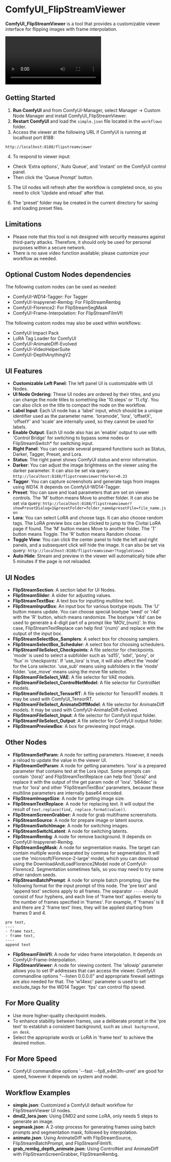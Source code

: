 # ComfyUI_FlipStreamViewer

**ComfyUI_FlipStreamViewer** is a tool that provides a customizable viewer interface for flipping images with frame interpolation.

<div><video controls src="https://github.com/user-attachments/assets/2a40c7c6-045e-4d86-a0fd-51a24f5472b4"></video></div>

## Getting Started
1. **Run ComfyUI** and from ComfyUI-Manager, select Manager -> Custom Node Manager and install ComfyUI_FlipStreamViewer.
2. **Restart ComfyUI** and load the `simple.json` file located in the `workflows` folder.
3. Access the viewer at the following URL if ComfyUI is running at localhost port 8188:

`http://localhost:8188/flipstreamviewer`

4. To respond to viewer input:
- Check 'Extra options', 'Auto Queue', and 'instant' on the ComfyUI control panel.
- Then click the 'Queue Prompt' button.

5. The UI nodes will refresh after the workflow is completed once, so you need to click 'Update and reload' after that.

6. The 'preset' folder may be created in the current directory for saving and loading preset files.

## Limitations

- Please note that this tool is not designed with security measures against third-party attacks. Therefore, it should only be used for personal purposes within a secure network.
- There is no save video function available; please customize your workflow as needed.

## Optional Custom Nodes dependencies

The following custom nodes can be used as needed:
- ComfyUI-WD14-Tagger: For Tagger
- ComfyUI-Inspyrenet-Rembg: For FlipStreamRembg
- ComfyUI-Florence2: For FlipStreamSegMask
- ComfyUI-Frame-Interpolation: For FlipStreamFilmVfi

The following custom nodes may also be used within workflows:
- ComfyUI Impact Pack
- LoRA Tag Loader for ComfyUI
- ComfyUI-AnimateDiff-Evolved
- ComfyUI-VideoHelperSuite
- ComfyUI-DepthAnythingV2

## UI Features

- **Customizable Left Panel**: The left panel UI is customizable with UI Nodes.
- **UI Node Ordering**: These UI nodes are ordered by their titles, and you can change the node titles to something like '10.steps' or '11.cfg'. You can also click on the title to compact the node on the workflow.
- **Label Input**: Each UI node has a 'label' input, which should be a unique identifier used as the parameter name. 'loramode', 'lora', 'offsetX', 'offsetY' and 'scale' are internally used, so they cannot be used for labels.
- **Enable Output**: Each UI node also has an 'enable' output to use with 'Control Bridge' for switching to bypass some nodes or FlipStreamSwitch* for switching input.
- **Right Panel**: You can operate several prepared functions such as Status, Darker, Tagger, Preset, and Lora.
- **Status**: The right panel shows ComfyUI status and error information.
- **Darker**: You can adjust the image brightness on the viewer using the darker parameter. It can also be set via query:
`http://localhost:8188/flipstreamviewer?darker=0.33`
- **Tagger**: You can capture screenshots and generate tags from images using WD14. It depends on ComfyUI-WD14-Tagger.
- **Preset**: You can save and load parameters that are set on viewer controls. The 'M' button means Move to another folder. It can also be set via query:
`http://localhost:8188/flipstreamviewer?showPresetDialog=1&presetFolder=folder_name&presetFile=file_name.json`
- **Lora**: You can select LoRA and choose tags. It can also choose random tags. The LoRA preview box can be clicked to jump to the Civitai LoRA page if found. The 'M' button means Move to another folder. The 'T' button means Toggle. The 'R' button means Random choose.
- **Toggle View**: You can click the center panel to hide the left and right panels, and a subsequent click will hide the image. It can also be set via query: 
`http://localhost:8188/flipstreamviewer?toggleView=1`
- **Auto Hide**: Stream and preview in the viewer will automatically hide after 5 minutes if the page is not reloaded.

## UI Nodes

- **FlipStreamSection**: A section label for UI Nodes.
- **FlipStreamSlider**: A slider for adjusting values.
- **FlipStreamTextBox**: A text box for inputting multiline text.
- **FlipStreamInputBox**: An input box for various boxtype inputs. The 'U' button means update. You can choose special boxtype 'seed' or 'r4d' with the 'R' button, which means randomize. The boxtype 'r4d' can be used to generate a 4-digit part of a prompt like 'MOV_{num}'. In this case, FlipStreamTextReplace can help find '{num}' and replace with the output of the input box.
- **FlipStreamSelectBox_Samplers**: A select box for choosing samplers.
- **FlipStreamSelectBox_Scheduler**: A select box for choosing schedulers.
- **FlipStreamFileSelect_Checkpoints**: A file selector for checkpoints. 'mode' is used to select a subfolder such as 'sd15', 'sdxl', 'pony', or 'flux' in 'checkpoints'. If 'use_lora' is true, it will also affect the 'mode' for the Lora selector. 'use_sub' means using subfolders in the 'mode' folder. 'use_move' means using the move file selector.
- **FlipStreamFileSelect_VAE**: A file selector for VAE models.
- **FlipStreamFileSelect_ControlNetModel**: A file selector for ControlNet models.
- **FlipStreamFileSelect_TensorRT**: A file selector for TensorRT models. It may be used with ComfyUI_TensorRT.
- **FlipStreamFileSelect_AnimateDiffModel**: A file selector for AnimateDiff models. It may be used with ComfyUI-AnimateDiff-Evolved.
- **FlipStreamFileSelect_Input**: A file selector for ComfyUI input folder.
- **FlipStreamFileSelect_Output**: A file selector for ComfyUI output folder.
- **FlipStreamPreviewBox**: A box for previewing input image.

## Other Nodes

- **FlipStreamSetParam**: A node for setting parameters. However, it needs a reload to update the value in the viewer UI.
- **FlipStreamGetParam**: A node for getting parameters. 'lora' is a prepared parameter that contains text at the Lora input. Some prompts can contain '{lora}' and FlipStreamTextReplace can help find '{lora}' and replace it with the output of the get param node of 'lora'. 'b64dec' is true for 'lora' and other 'FlipStreamTextBox' parameters, because these multiline parameters are internally base64 encoded.
- **FlipStreamImageSize**: A node for getting image size.
- **FlipStreamTextReplace**: A node for replacing text. It will output the result of `text.replace(find, replace.format(value))`.
- **FlipStreamScreenGrabber**: A node for grab multiframe screenshots.
- **FlipStreamSource**: A node for prepare image or latent source.
- **FlipStreamSwitchImage**: A node for switching images.
- **FlipStreamSwitchLatent**: A node for switching latents.
- **FlipStreamRembg**: A node for remove background. It depends on ComfyUI-Inspyrenet-Rembg.
- **FlipStreamSegMask**: A node for segmentation masks. The target can contain multiple words separated by commas for segmentation. It will use the 'microsoft/Florence-2-large' model, which you can download using the DownloadAndLoadFlorence2Model node of ComfyUI-Florence2. Segmentation sometimes fails, so you may need to try some other random seeds.
- **FlipStreamBatchPrompt**: A node for simple batch prompting. Use the following format for the input prompt of this node. The 'pre text' and 'append text' sections apply to all frames. The separator `----` should consist of four hyphens, and each line of 'frame text' applies evenly to the number of frames specified in 'frames'. For example, if 'frames' is 8 and there are 2 'frame text' lines, they will be applied starting from frames 0 and 4.
```
pre text,
----
- frame text,
- frame text,
----
append text
```
- **FlipStreamFilmVfi**: A node for video frame interpolation. It depends on ComfyUI-Frame-Interpolation.
- **FlipStreamViewer**: A node for viewing content. The 'allowip' parameter allows you to set IP addresses that can access the viewer. ComfyUI commandline options "--listen 0.0.0.0" and appropriate firewall settings are also needed for that. The 'w14exc' parameter is used to set exclude_tags for the WD14 Tagger. 'fps' can control flip speed.

## For More Quality

- Use more higher-quality checkpoint models.
- To enhance stability between frames, use a deliberate prompt in the 'pre text' to establish a consistent background, such as `ideal background, on desk`.
- Select the appropriate words or LoRA in 'frame text' to achieve the desired motion.

## For More Speed

- ComfyUI commandline options '--fast --fp8_e4m3fn-unet' are good for speed, however it depends on system and model.

## Workflow Examples

- **simple.json**: Customized a ComfyUI default workflow for FlipStreamViewer UI nodes.
- **dmd2_lora.json**: Using DMD2 and some LoRA, only needs 5 steps to generate an image.
- **segmask.json**: A 2-step process for generating frames using batch prompts and segmentation mask, followed by interpolation.
- **animate.json**: Using AnimateDiff with FlipStreamSource, FlipStreamBatchPrompt, and FlipStreamFilmVfi.
- **grab_rembg_depth_animate.json**: Using ControlNet and AnimateDiff with FlipStreamScreenGrabber, FlipStreamRembg.
